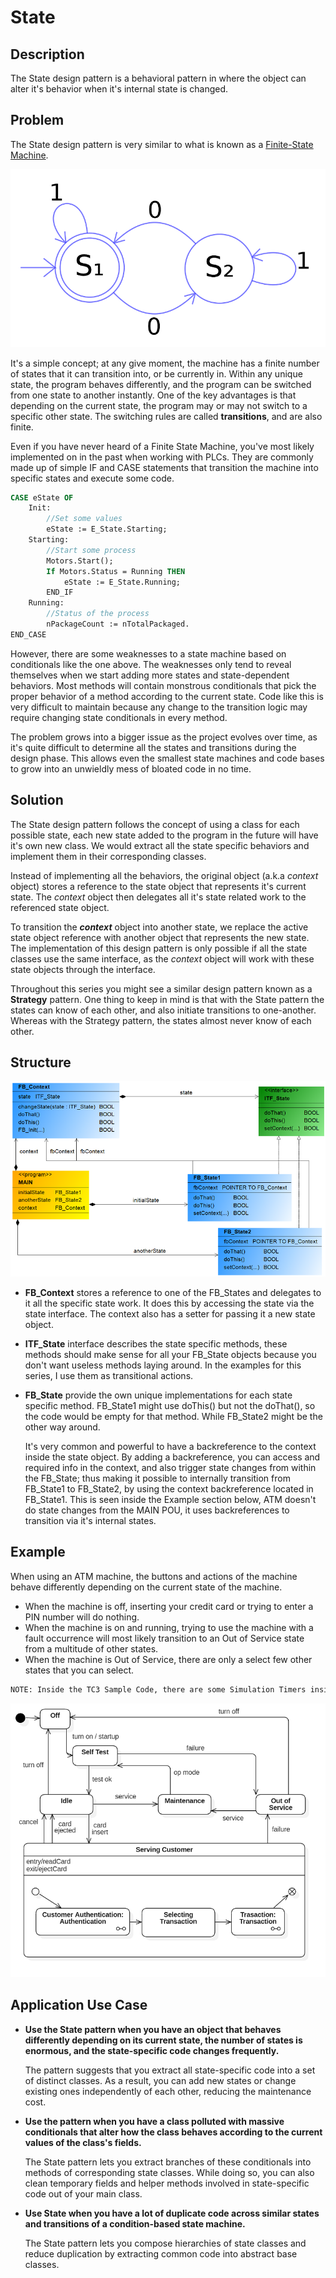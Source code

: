# **State**

## **Description**

The State design pattern is a behavioral pattern in where the object can alter it's behavior when it's internal state is changed.


## **Problem**

The State design pattern is very similar to what is known as a [Finite-State Machine](https://en.wikipedia.org/wiki/Finite-state_machine).

![FSM](Images/FSM.png)

It's a simple concept; at any give moment, the machine has a finite number of states that it can transition into, or be currently in. Within any unique state, the program behaves differently, and the program can be switched from one state to another instantly. One of the key advantages is that depending on the current state, the program may or may not switch to a specific other state. The switching rules are called **transitions**, and are also finite.

Even if you have never heard of a Finite State Machine, you've most likely implemented on in the past when working with PLCs. They are commonly made up of simple IF and CASE statements that transition the machine into specific states and execute some code.

```pascal
CASE eState OF
	Init:
		//Set some values
		eState := E_State.Starting;
	Starting:
		//Start some process
		Motors.Start();
		If Motors.Status = Running THEN
			eState := E_State.Running;
		END_IF
	Running:
		//Status of the process
		nPackageCount := nTotalPackaged.
END_CASE


```


However, there are some weaknesses to a state machine based on conditionals like the one above. The weaknesses only tend to reveal themselves when we start adding more states and state-dependent behaviors. Most methods will contain monstrous conditionals that pick the proper behavior of a method according to the current state. Code like this is very difficult to maintain because any change to the transition logic may require changing state conditionals in every method.

The problem grows into a bigger issue as the project evolves over time, as it's quite difficult to determine all the states and transitions during the design phase. This allows even the smallest state machines and code bases to grow into an unwieldly mess of bloated code in no time.



## **Solution**

The State design pattern follows the concept of using a class for each possible state, each new state added to the program in the future will have it's own new class. We would extract all the state specific behaviors and implement them in their corresponding classes.

Instead of implementing all the behaviors, the original object (a.k.a *context* object) stores a reference to the state object that represents it's current state. The *context* object then delegates all it's state related work to the referenced state object.

To transition the ***context*** object into another state, we replace the active state object reference with another object that represents the new state. The implementation of this design pattern is only possible if all the state classes use the same interface, as the *context* object will work with these state objects through the interface.

Throughout this series you might see a similar design pattern known as a **Strategy** pattern. One thing to keep in mind is that with the State pattern the states can know of each other, and also initiate transitions to one-another.  Whereas with the Strategy pattern, the states almost never know of each other.



## **Structure**

![ClassDiagram](Images/ClassDiagram.png)

- **FB_Context** stores a reference to one of the FB_States and delegates to it all the specific state work. It does this by accessing the state via the state interface. The context also has a setter for passing it a new state object.

- **ITF_State** interface describes the state specific methods, these methods should make sense for all your FB_State objects because you don't want useless methods laying around. In the examples for this series, I use them as transitional actions.

- **FB_State** provide the own unique implementations for each state specific method. FB_State1 might use doThis() but not the doThat(), so the code would be empty for that method. While FB_State2 might be the other way around. 

  It's very common and powerful to have a backreference to the context inside the state object. By adding a backreference, you can access and required info in the context, and also trigger state changes from within the FB_State; thus making it possible to internally transition from FB_State1 to FB_State2, by using the context backreference located in FB_State1. This is seen inside the Example section below, ATM doesn't do state changes from the MAIN POU, it uses backreferences to transition via it's internal states.



## **Example**

When using an ATM machine, the buttons and actions of the machine behave differently depending on the  current state of the machine.

- When the machine is off, inserting your credit card or trying to enter a PIN number will do nothing.
- When the machine is on and running, trying to use the machine with a fault occurrence will most likely transition to an Out of Service state from a multitude of other states.
- When the machine is Out of Service, there are only a select few other states that you can select.

```bash
NOTE: Inside the TC3 Sample Code, there are some Simulation Timers inside FB_ATM_Machine to simulate a process. The included sample is just the administrative section of the machine, sub-states can be added for Authentication and Transaction.
```



![ATM Machine](Images/StatePatternDiagram.png)

## **Application Use Case**

- **Use the State pattern when you have an object that behaves differently depending on its current state, the number of states is enormous, and the state-specific code changes frequently.**

  The pattern suggests that you extract all state-specific code into a set of distinct classes. As a result, you can add new states or change existing ones independently of each other, reducing the maintenance cost.

- **Use the pattern when you have a class polluted with massive conditionals that alter how the class behaves according to the current values of the class's fields.**

  The State pattern lets you extract branches of these conditionals into  methods of corresponding state classes. While doing so, you can also clean temporary fields and helper methods involved in state-specific code out of your main class.

- **Use State when you have a lot of duplicate code across similar states and transitions of a condition-based state machine.**

  The State pattern lets you compose hierarchies of state classes and reduce duplication by extracting common code into abstract base classes.